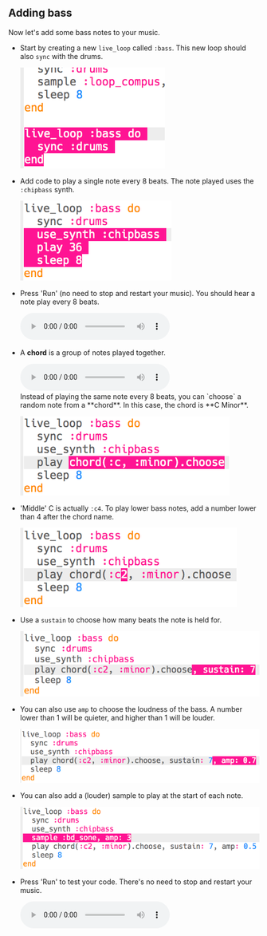 ## Adding bass

Now let's add some bass notes to your music.

+ Start by creating a new `live_loop` called `:bass`. This new loop should also `sync` with the drums.
    
    ![слика екрана](images/dj-bass-loop.png)

+ Add code to play a single note every 8 beats. The note played uses the `:chipbass` synth.
    
    ![слика екрана](images/dj-bass-note.png)

+ Press 'Run' (no need to stop and restart your music). You should hear a note play every 8 beats.
    
    <div id="audio-preview" class="pdf-hidden">
      <audio controls preload> <source src="resources/bass-single.mp3" type="audio/mpeg"> Your browser does not support the <code>audio</code> element. </audio>
    </div>
+ A **chord** is a group of notes played together.
    
    <div id="audio-preview" class="pdf-hidden">
      <audio controls preload> <source src="resources/chord.mp3" type="audio/mpeg"> Your browser does not support the <code>audio</code> element. </audio>
    </div>
    Instead of playing the same note every 8 beats, you can `choose` a random note from a **chord**. In this case, the chord is **C Minor**.
    
    ![слика екрана](images/dj-bass-random-note.png)

+ 'Middle' C is actually `:c4`. To play lower bass notes, add a number lower than 4 after the chord name.
    
    ![слика екрана](images/dj-bass-lower-note.png)

+ Use a `sustain` to choose how many beats the note is held for.
    
    ![слика екрана](images/dj-bass-longer-note.png)

+ You can also use `amp` to choose the loudness of the bass. A number lower than 1 will be quieter, and higher than 1 will be louder.
    
    ![слика екрана](images/dj-bass-amp.png)

+ You can also add a (louder) sample to play at the start of each note.
    
    ![слика екрана](images/dj-bass-sample.png)

+ Press 'Run' to test your code. There's no need to stop and restart your music.
    
    <div id="audio-preview" class="pdf-hidden">
      <audio controls preload> <source src="resources/bass.mp3" type="audio/mpeg"> Your browser does not support the <code>audio</code> element. </audio>
    </div>